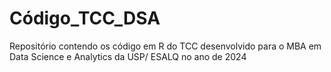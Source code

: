 # Código_TCC_DSA
Repositório contendo os código em R do TCC desenvolvido para o MBA em Data Science e Analytics da USP/ ESALQ no ano de 2024
